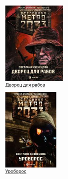 ![](Дворец%20для%20рабов.jpg)  
[Дворец для рабов](Дворец%20для%20рабов.md)

![](Уроборос.jpg)  
[Уроборос](Уроборос.md)
